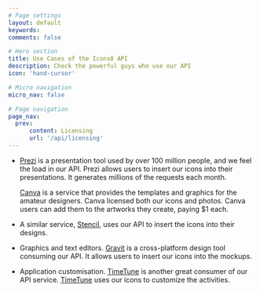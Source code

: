 ```yaml
---
# Page settings
layout: default
keywords:
comments: false

# Hero section
title: Use Cases of the Icons8 API
description: Check the powerful guys who use our API
icon: 'hand-cursor'

# Micro navigation
micro_nav: false

# Page navigation
page_nav:
  prev:
      content: Licensing
      url: '/api/licensing'
---
```


<ul>
  <li>
  <p><a href="https://prezi.com/">Prezi</a> is a presentation tool used by over 100 million people, and we feel the load in our API. Prezi allows users to insert our icons into their presentations. It generates millions of the requests each month.</p>

  <p><a href="https://www.canva.com/" rel="nofollow">Canva</a> is a service that provides the templates and graphics for the amateur designers.  Canva licensed both our icons and photos. Canva users can add them to the artworks they create, paying $1 each.</p>
  </li>
  <li>
  <p>A similar service, <a href="https://getstencil.com">Stencil</a>, uses our API to insert the icons into their designs.</p>
  </li>
  <li>
  <p>Graphics and text editors. <a href="https://gravit.io/" rel="nofollow">Gravit</a> is a cross-platform design tool consuming our API. It allows users to insert our icons into the mockups.</p>
  </li>
  <li>
  <p>Application customisation. <a href="http://timetune.center/" rel="nofollow">TimeTune</a> is another great consumer of our API service. <a href="http://timetune.center/" rel="nofollow">TimeTune</a> uses our icons to customize the activities.</p>
  </li>
</ul>